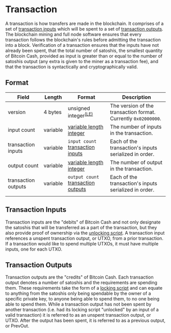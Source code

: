 # Transaction

A transaction is how transfers are made in the blockchain. It comprises of a set of [transaction inputs](#transaction-inputs) which will be spent to a set of [transaction outputs](#transaction-outputs). The blockchain mining and full node software ensures that every transaction follows the blockchain's rules before admitting the transaction into a block. Verification of a transaction ensures that the inputs have not already been spent, that the total number of satoshis, the smallest quantity of Bitcoin Cash, provided as input is greater than or equal to the number of satoshis output (any extra is given to the miner as a transaction fee), and that the transaction is syntactically and cryptographically valid.

## Format

| Field | Length | Format | Description |
|--|--|--|--|
| version | 4 bytes | unsigned integer<sup>[(LE)](/protocol/misc/endian/little)</sup> | The version of the transaction format.  Currently `0x02000000`. |
| input count | variable | [variable length integer](/protocol/formats/variable-length-integer) | The number of inputs in the transaction. |
| transaction inputs | variable | `input count` [transaction inputs](#transaction-input) | Each of the transaction's inputs serialized in order. |
| output count | variable | [variable length integer](/protocol/formats/variable-length-integer) | The number of output in the transaction. |
| transaction outputs | variable | `output count` [transaction outputs](#transaction-output) | Each of the transaction's inputs serialized in order. |
|  |  |  |  |



## Transaction Inputs

Transaction inputs are the "debits" of Bitcoin Cash and not only designate the satoshis that will be transferred as a part of the transaction, but they also provide proof of ownership via the [unlocking script](/protocol/blockchain/transaction/unlocking-script).  A transaction input references a unspent transaction output, or UTXO, from a prior transaction.  If a transaction would like to spend multiple UTXOs, it must have multiple inputs, one for each UTXO.

## Transaction Outputs

Transaction outputs are the "credits" of Bitcoin Cash.  Each transaction output denotes a number of satoshis and the requirements are spending them.  These requirements take the form of a [locking script](/protocol/blockchain/transaction/locking-script) and can equate to anything from the satoshis only being spendable by the owner of a specific private key, to anyone being able to spend them, to no one being able to spend them.  While a transaction output has not been spent by another transaction (i.e. had its locking script "unlocked" by an input of a valid transaction) it is referred to as an unspent transaction output, or UTXO.  After the output has been spent, it is referred to as a previous output, or PrevOut.